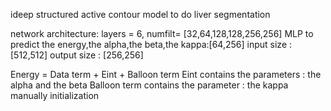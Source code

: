 ideep structured active contour model to do liver segmentation

network architecture:
layers = 6,
numfilt= [32,64,128,128,256,256]
MLP to predict the energy,the alpha,the beta,the kappa:[64,256]
input size : [512,512]
output size : [256,256]

Energy = Data term + Eint + Balloon term
Eint contains the parameters : the alpha and the beta
Balloon term contains the parameter : the kappa
manually initialization 
